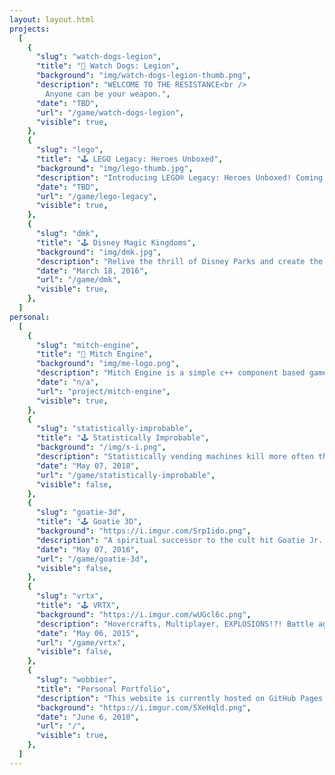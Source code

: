 ```yaml
---
layout: layout.html
projects:
  [
    {
      "slug": "watch-dogs-legion",
      "title": "📸 Watch Dogs: Legion",
      "background": "img/watch-dogs-legion-thumb.png",
      "description": "WELCOME TO THE RESISTANCE<br />
        Anyone can be your weapon.",
      "date": "TBD",
      "url": "/game/watch-dogs-legion",
      "visible": true,
    },
    {
      "slug": "lego",
      "title": "🕹️ LEGO Legacy: Heroes Unboxed",
      "background": "img/lego-thumb.jpg",
      "description": "Introducing LEGO® Legacy: Heroes Unboxed! Coming to Apple and Android devices this fall!",
      "date": "TBD",
      "url": "/game/lego-legacy",
      "visible": true,
    },
    {
      "slug": "dmk",
      "title": "🕹️ Disney Magic Kingdoms",
      "background": "img/dmk.jpg",
      "description": "Relive the thrill of Disney Parks and create the most fantastical Park of your dreams in Disney Magic Kingdoms!",
      "date": "March 18, 2016",
      "url": "/game/dmk",
      "visible": true,
    },
  ]
personal:
  [
    {
      "slug": "mitch-engine",
      "title": "🚀 Mitch Engine",
      "background": "img/me-logo.png",
      "description": "Mitch Engine is a simple c++ component based game engine for creating games on the Xbox One and Windows 10 Store.\n It's a great hobby project to keep me exploring the world of c++.",
      "date": "n/a",
      "url": "project/mitch-engine",
      "visible": true,
    },
    {
      "slug": "statistically-improbable",
      "title": "🕹️ Statistically Improbable",
      "background": "/img/s-i.png",
      "description": "Statistically vending machines kill more often than sharks. Time to disprove it. Smash or Gobble more yellow dudes than your friend and prove who the best killer is!",
      "date": "May 07, 2018",
      "url": "/game/statistically-improbable",
      "visible": false,
    },
    {
      "slug": "goatie-3d",
      "title": "🕹️ Goatie 3D",
      "background": "https://i.imgur.com/SrpIido.png",
      "description": "A spiritual successor to the cult hit Goatie Jr. This year's T.O. Jam goal was to take goatie to the next level.",
      "date": "May 07, 2016",
      "url": "/game/goatie-3d",
      "visible": false,
    },
    {
      "slug": "vrtx",
      "title": "🕹️ VRTX",
      "background": "https://i.imgur.com/wUGcl6c.png",
      "description": "Hovercrafts, Multiplayer, EXPLOSIONS!?! Battle against other players in your own VRTX hovercraft fully equipped with weapons of your choice! Jump into an online match to prove your dominance on the race track or in the battle arena.",
      "date": "May 06, 2015",
      "url": "/game/vrtx",
      "visible": false,
    },
    {
      "slug": "wobbier",
      "title": "Personal Portfolio",
      "description": "This website is currently hosted on GitHub Pages and powered by Metalsmith, Node.js, and Mustache. It has has always been an active project for me because it gave me the opportunity to explore web related languages / services like Node.js, Mongoose, and some PHP.",
      "background": "https://i.imgur.com/5XeHqld.png",
      "date": "June 6, 2010",
      "url": "/",
      "visible": true,
    },
  ]
---
```


